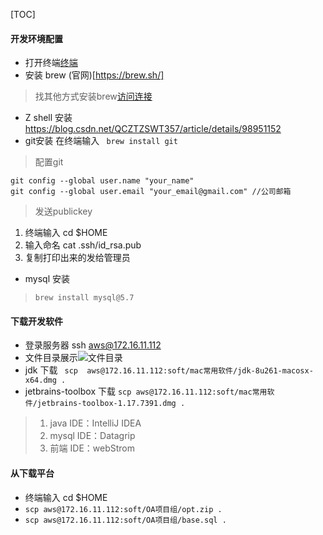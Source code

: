 [TOC]
#### 开发环境配置 
+ 打开终端[终端](https://support.apple.com/zh-cn/guide/terminal/apd5265185d-f365-44cb-8b09-71a064a42125/mac)
+ 安装 brew (官网)[https://brew.sh/] 
> 找其他方式安装brew[访问连接](https://zhuanlan.zhihu.com/p/90508170)
+ Z shell 安装 https://blog.csdn.net/QCZTZSWT357/article/details/98951152
+ git安装 在终端输入 ` brew install git` 
> 配置git 
```git 
git config --global user.name "your_name"
git config --global user.email "your_email@gmail.com" //公司邮箱
```
> 发送publickey 
  1. 终端输入 cd $HOME
  2. 输入命名 cat .ssh/id_rsa.pub 
  3. 复制打印出来的发给管理员
+ mysql 安装  
> `brew install mysql@5.7` 

#### 下载开发软件
+  登录服务器 ssh aws@172.16.11.112
+  文件目录展示![文件目录](http://aws-staging.yimei180.com/portal/%E4%B8%8B%E8%BD%BD%E7%9B%AE%E5%BD%95%E5%B1%95%E7%A4%BA.jpg)
+  jdk 下载       ` scp  aws@172.16.11.112:soft/mac常用软件/jdk-8u261-macosx-x64.dmg .` 
+  jetbrains-toolbox 下载 `scp aws@172.16.11.112:soft/mac常用软件/jetbrains-toolbox-1.17.7391.dmg .` 
>  1. java  IDE：IntelliJ IDEA <br> 
>  2. mysql IDE：Datagrip   <br>
>  3. 前端  IDE：webStrom  <br>
#### 从下载平台
+ 终端输入 cd $HOME
+ `scp aws@172.16.11.112:soft/OA项目组/opt.zip .`
+ `scp aws@172.16.11.112:soft/OA项目组/base.sql .`


